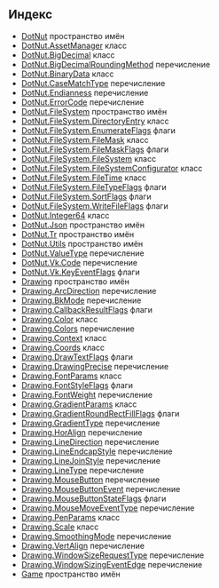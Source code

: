 ## Индекс

- [DotNut](DotNut.md) пространство имён
- [DotNut.AssetManager](DotNut/AssetManager.md) класс
- [DotNut.BigDecimal](DotNut/BigDecimal.md) класс
- [DotNut.BigDecimalRoundingMethod](DotNut/BigDecimalRoundingMethod.md) перечисление
- [DotNut.BinaryData](DotNut/BinaryData.md) класс
- [DotNut.CaseMatchType](DotNut/CaseMatchType.md) перечисление
- [DotNut.Endianness](DotNut/Endianness.md) перечисление
- [DotNut.ErrorCode](DotNut/ErrorCode.md) перечисление
- [DotNut.FileSystem](DotNut/FileSystem.md) пространство имён
- [DotNut.FileSystem.DirectoryEntry](DotNut/FileSystem/DirectoryEntry.md) класс
- [DotNut.FileSystem.EnumerateFlags](DotNut/FileSystem/EnumerateFlags.md) флаги
- [DotNut.FileSystem.FileMask](DotNut/FileSystem/FileMask.md) класс
- [DotNut.FileSystem.FileMaskFlags](DotNut/FileSystem/FileMaskFlags.md) флаги
- [DotNut.FileSystem.FileSystem](DotNut/FileSystem/FileSystem.md) класс
- [DotNut.FileSystem.FileSystemConfigurator](DotNut/FileSystem/FileSystemConfigurator.md) класс
- [DotNut.FileSystem.FileTime](DotNut/FileSystem/FileTime.md) класс
- [DotNut.FileSystem.FileTypeFlags](DotNut/FileSystem/FileTypeFlags.md) флаги
- [DotNut.FileSystem.SortFlags](DotNut/FileSystem/SortFlags.md) флаги
- [DotNut.FileSystem.WriteFileFlags](DotNut/FileSystem/WriteFileFlags.md) флаги
- [DotNut.Integer64](DotNut/Integer64.md) класс
- [DotNut.Json](DotNut/Json.md) пространство имён
- [DotNut.Tr](DotNut/Tr.md) пространство имён
- [DotNut.Utils](DotNut/Utils.md) пространство имён
- [DotNut.ValueType](DotNut/ValueType.md) перечисление
- [DotNut.Vk.Code](DotNut/Vk/Code.md) перечисление
- [DotNut.Vk.KeyEventFlags](DotNut/Vk/KeyEventFlags.md) флаги
- [Drawing](Drawing.md) пространство имён
- [Drawing.ArcDirection](Drawing/ArcDirection.md) перечисление
- [Drawing.BkMode](Drawing/BkMode.md) перечисление
- [Drawing.CallbackResultFlags](Drawing/CallbackResultFlags.md) флаги
- [Drawing.Color](Drawing/Color.md) класс
- [Drawing.Colors](Drawing/Colors.md) перечисление
- [Drawing.Context](Drawing/Context.md) класс
- [Drawing.Coords](Drawing/Coords.md) класс
- [Drawing.DrawTextFlags](Drawing/DrawTextFlags.md) флаги
- [Drawing.DrawingPrecise](Drawing/DrawingPrecise.md) перечисление
- [Drawing.FontParams](Drawing/FontParams.md) класс
- [Drawing.FontStyleFlags](Drawing/FontStyleFlags.md) флаги
- [Drawing.FontWeight](Drawing/FontWeight.md) перечисление
- [Drawing.GradientParams](Drawing/GradientParams.md) класс
- [Drawing.GradientRoundRectFillFlags](Drawing/GradientRoundRectFillFlags.md) флаги
- [Drawing.GradientType](Drawing/GradientType.md) перечисление
- [Drawing.HorAlign](Drawing/HorAlign.md) перечисление
- [Drawing.LineDirection](Drawing/LineDirection.md) перечисление
- [Drawing.LineEndcapStyle](Drawing/LineEndcapStyle.md) перечисление
- [Drawing.LineJoinStyle](Drawing/LineJoinStyle.md) перечисление
- [Drawing.LineType](Drawing/LineType.md) перечисление
- [Drawing.MouseButton](Drawing/MouseButton.md) перечисление
- [Drawing.MouseButtonEvent](Drawing/MouseButtonEvent.md) перечисление
- [Drawing.MouseButtonStateFlags](Drawing/MouseButtonStateFlags.md) флаги
- [Drawing.MouseMoveEventType](Drawing/MouseMoveEventType.md) перечисление
- [Drawing.PenParams](Drawing/PenParams.md) класс
- [Drawing.Scale](Drawing/Scale.md) класс
- [Drawing.SmoothingMode](Drawing/SmoothingMode.md) перечисление
- [Drawing.VertAlign](Drawing/VertAlign.md) перечисление
- [Drawing.WindowSizeRequestType](Drawing/WindowSizeRequestType.md) перечисление
- [Drawing.WindowSizingEventEdge](Drawing/WindowSizingEventEdge.md) перечисление
- [Game](Game.md) пространство имён
